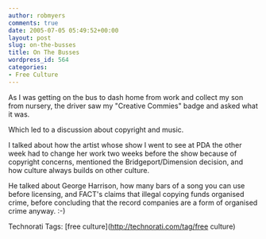 ```yaml
---
author: robmyers
comments: true
date: 2005-07-05 05:49:52+00:00
layout: post
slug: on-the-busses
title: On The Busses
wordpress_id: 564
categories:
- Free Culture
---
```


  
As I was getting on the bus to dash home from work and collect my son from nursery, the driver saw my "Creative Commies" badge and asked what it was.  


  
Which led to a discussion about copyright and music.  


  
I talked about how the artist whose show I went to see at PDA the other week had to change her work two weeks before the show because of copyright concerns, mentioned the Bridgeport/Dimension decision, and how culture always builds on other culture.  


  
He talked about George Harrison, how many bars of a song you can use before licensing, and FACT's claims that illegal copying funds organised crime, before concluding that the record companies are a form of organised crime anyway. :-)  


  


Technorati Tags: [free culture](http://technorati.com/tag/free culture)

  


